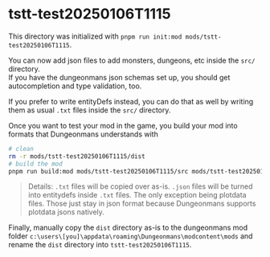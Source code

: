 # tstt-test20250106T1115

This directory was initialized with `pnpm run init:mod mods/tstt-test20250106T1115`.

You can now add json files to add monsters, dungeons, etc inside the `src/` directory.  
If you have the dungeonmans json schemas set up, you should get autocompletion and type validation, too.

If you prefer to write entityDefs instead, you can do that as well by writing them as usual `.txt` files inside the `src/` directory.

Once you want to test your mod in the game, you build your mod into formats that Dungeonmans understands with

```sh
# clean
rm -r mods/tstt-test20250106T1115/dist
# build the mod
pnpm run build:mod mods/tstt-test20250106T1115/src mods/tstt-test20250106T1115/dist
```

> Details: `.txt` files will be copied over as-is. `.json` files will be turned into entitydefs inside `.txt` files. The only exception being plotdata files. Those just stay in json format because Dungeonmans supports plotdata jsons natively.

Finally, manually copy the `dist` directory as-is to the dungeonmans mod folder `c:\users\[you]\appdata\roaming\Dungeonmans\modcontent\mods` and rename the `dist` directory into `tstt-test20250106T1115`.
